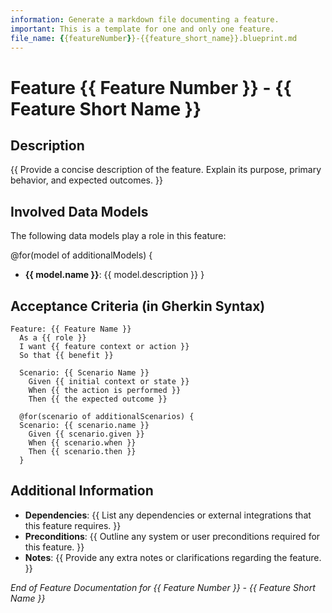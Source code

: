 ```yaml
---
information: Generate a markdown file documenting a feature.
important: This is a template for one and only one feature.
file_name: {{featureNumber}}-{{feature_short_name}}.blueprint.md
---
```


# Feature {{ Feature Number }} - **{{ Feature Short Name }}**

## Description

{{ Provide a concise description of the feature. Explain its purpose, primary behavior, and expected outcomes. }}

## Involved Data Models

The following data models play a role in this feature:

@for(model of additionalModels) {

- **{{ model.name }}**: {{ model.description }}
  }

## Acceptance Criteria (in Gherkin Syntax)

```gherkin
Feature: {{ Feature Name }}
  As a {{ role }}
  I want {{ feature context or action }}
  So that {{ benefit }}

  Scenario: {{ Scenario Name }}
    Given {{ initial context or state }}
    When {{ the action is performed }}
    Then {{ the expected outcome }}

  @for(scenario of additionalScenarios) {
  Scenario: {{ scenario.name }}
    Given {{ scenario.given }}
    When {{ scenario.when }}
    Then {{ scenario.then }}
  }
```

## Additional Information

- **Dependencies**: {{ List any dependencies or external integrations that this feature requires. }}
- **Preconditions**: {{ Outline any system or user preconditions required for this feature. }}
- **Notes**: {{ Provide any extra notes or clarifications regarding the feature. }}

_End of Feature Documentation for {{ Feature Number }} - {{ Feature Short Name }}_
